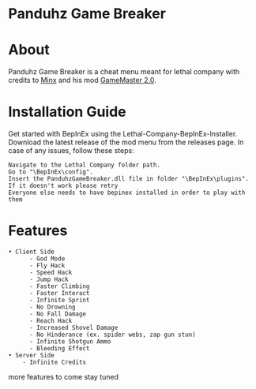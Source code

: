 # Panduhz Game Breaker
# About

Panduhz Game Breaker is a cheat menu meant for lethal company with credits to [Minx](https://github.com/lawrencea13) and his mod [GameMaster 2.0](https://github.com/lawrencea13/GameMaster2.0).

# Installation Guide

Get started with BepInEx using the Lethal-Company-BepInEx-Installer. Download the latest release of the mod menu from the releases page. In case of any issues, follow these steps:

    Navigate to the Lethal Company folder path.
    Go to "\BepInEx\config".
    Insert the PanduhzGameBreaker.dll file in folder "\BepInEx\plugins".
    If it doesn't work please retry
    Everyone else needs to have bepinex installed in order to play with them
# Features
```
• Client Side
      - God Mode
      - Fly Hack
      - Speed Hack
      - Jump Hack
      - Faster Climbing
      - Faster Interact
      - Infinite Sprint
      - No Drowning
      - No Fall Damage
      - Reach Hack
      - Increased Shovel Damage
      - No Hinderance (ex. spider webs, zap gun stun)
      - Infinite Shotgun Ammo
      - Bleeding Effect
• Server Side
    - Infinite Credits

```
more features to come stay tuned
